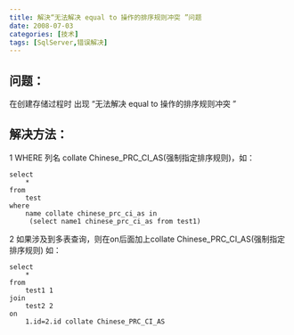 ```yaml
---
title: 解決“无法解决 equal to 操作的排序规则冲突 ”问题
date: 2008-07-03
categories: [技术]
tags: [SqlServer,错误解决]
---
```


## 问题：

在创建存储过程时 出现 “无法解决 equal to 操作的排序规则冲突 ”

## 解决方法：

1 WHERE 列名 collate Chinese_PRC_CI_AS(强制指定排序规则)，如：

```
select
    *
from
    test
where
    name collate chinese_prc_ci_as in
     (select name1 chinese_prc_ci_as from test1)
```

2 如果涉及到多表查询，则在on后面加上collate Chinese_PRC_CI_AS(强制指定排序规则) 如：

```
select
    *
from
    test1 1
join
    test2 2
on
    1.id=2.id collate Chinese_PRC_CI_AS
```

